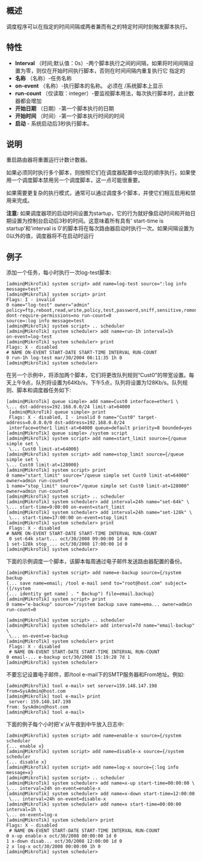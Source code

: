 ## 概述

调度程序可以在指定的时间间隔或两者兼而有之的特定时间时刻触发脚本执行。

## 特性

 -  **Interval** （时间;默认值：0s）-两个脚本执行之间的间隔，如果将时间间隔设置为零，则仅在开始时间执行脚本，否则在时间间隔内重复执行它 指定的
 -  **名称** （名称）-任务名称
 -  **on-event** （名称）-执行脚本的名称。 必须在 /系统脚本上显示
 -  **run-count** （仅读取：integer）-要监视脚本用法，每次执行脚本时，此计数器都会增加
 -  **开始日期** （日期）-第一个脚本执行的日期
 -  **开始时间** （时间）-第一个脚本执行时间的时间
 -  **启动**  - 系统启动后3秒执行脚本。

## 说明

重启路由器将重置运行计数计数器。

如果必须同时执行多个脚本，则按照它们在调度器配置中出现的顺序执行。如果使用一个调度脚本禁用另一个调度脚本，这一点可能很重要。

如果需要更复杂的执行模式，通常可以通过调度多个脚本，并使它们相互启用和禁用来完成。

**注意:** 如果调度器项的启动时间设置为startup，它的行为就好像启动时间和开始日期设置为控制台启动后3秒的时间。这意味着所有具有' start-time is startup'和'interval is 0'的脚本将在每次路由器启动时执行一次。如果间隔设置为0以外的值，调度器将不在启动时运行

  

## 例子

添加一个任务，每小时执行一次log-test脚本:

```shell
[admin@MikroTik] system script> add name=log-test source=":log info message=test"
[admin@MikroTik] system script> print
Flags: I - invalid
0 name="log-test" owner="admin" policy=ftp,reboot,read,write,policy,test,password,sniff,sensitive,romon dont-require-permissions=no run-count=0
source=:log info message=test
[admin@MikroTik] system script> .. scheduler
[admin@MikroTik] system scheduler> add name=run-1h interval=1h
on-event=log-test
[admin@MikroTik] system scheduler> print
Flags: X - disabled
# NAME ON-EVENT START-DATE START-TIME INTERVAL RUN-COUNT
0 run-1h log-test mar/30/2004 06:11:35 1h 0
[admin@MikroTik] system scheduler>
```

  

在另一个示例中，将添加两个脚本，它们将更改队列规则“Cust0”的带宽设置。每天上午9点，队列将设置为64Kb/s，下午5点，队列将设置为128Kb/s。队列规则、脚本和调度器任务如下:

```shell
[admin@MikroTik] queue simple> add name=Cust0 interface=ether1 \
\... dst-address=192.168.0.0/24 limit-at=64000
 [admin@MikroTik] queue simple> print
 Flags: X - disabled, I - invalid 0 name="Cust0" target-address=0.0.0.0/0 dst-address=192.168.0.0/24
 interface=ether1 limit-at=64000 queue=default priority=8 bounded=yes
[admin@MikroTik] queue simple> /system script
[admin@MikroTik] system script> add name=start_limit source={/queue simple set \
 \... Cust0 limit-at=64000}
[admin@MikroTik] system script> add name=stop_limit source={/queue simple set \
\... Cust0 limit-at=128000}
[admin@MikroTik] system script> print
0 name="start_limit" source="/queue simple set Cust0 limit-at=64000"
owner=admin run-count=0
1 name="stop_limit" source="/queue simple set Cust0 limit-at=128000"
owner=admin run-count=0
[admin@MikroTik] system script> .. scheduler
[admin@MikroTik] system scheduler> add interval=24h name="set-64k" \
\... start-time=9:00:00 on-event=start_limit
[admin@MikroTik] system scheduler> add interval=24h name="set-128k" \
 \... start-time=17:00:00 on-event=stop_limit
[admin@MikroTik] system scheduler> print
 Flags: X - disabled
# NAME ON-EVENT START-DATE START-TIME INTERVAL RUN-COUNT
 0 set-64k start... oct/30/2008 09:00:00 1d 0
1 set-128k stop_... oct/30/2008 17:00:00 1d 0
[admin@MikroTik] system scheduler>
```

  

下面的示例调度一个脚本，该脚本每周通过电子邮件发送路由器配置的备份。

```shell
[admin@MikroTik] system script> add name=e-backup source={/system backup
{... save name=email; /tool e-mail send to="root@host.com" subject=([/system
{... identity get name] . " Backup") file=email.backup}
[admin@MikroTik] system script> print
0 name="e-backup" source="/system backup save name=ema... owner=admin run-count=0
 
[admin@MikroTik] system script> .. scheduler
[admin@MikroTik] system scheduler> add interval=7d name="email-backup" \
 \... on-event=e-backup
[admin@MikroTik] system scheduler> print
 Flags: X - disabled
 # NAME ON-EVENT START-DATE START-TIME INTERVAL RUN-COUNT
0 email-... e-backup oct/30/2008 15:19:28 7d 1
[admin@MikroTik] system scheduler>
```

  

不要忘记设置电子邮件，即/tool e-mail下的SMTP服务器和From地址。例如:

```shell
[admin@MikroTik] tool e-mail> set server=159.148.147.198 from=SysAdmin@host.com
[admin@MikroTik] tool e-mail> print
 server: 159.148.147.198
from: SysAdmin@host.com
[admin@MikroTik] tool e-mail>
```

  

下面的例子每个小时把'x'从午夜到中午放入日志中:

```shell
[admin@MikroTik] system script> add name=enable-x source={/system scheduler
{... enable x}
[admin@MikroTik] system script> add name=disable-x source={/system scheduler
{... disable x}
[admin@MikroTik] system script> add name=log-x source={:log info message=x}
[admin@MikroTik] system script> .. scheduler
[admin@MikroTik] system scheduler> add name=x-up start-time=00:00:00 \
\... interval=24h on-event=enable-x
[admin@MikroTik] system scheduler> add name=x-down start-time=12:00:00
 \... interval=24h on-event=disable-x
[admin@MikroTik] system scheduler> add name=x start-time=00:00:00 interval=1h \
\... on-event=log-x
[admin@MikroTik] system scheduler> print
Flags: X - disabled
 # NAME ON-EVENT START-DATE START-TIME INTERVAL RUN-COUNT
0 x-up enable-x oct/30/2008 00:00:00 1d 0
1 x-down disab... oct/30/2008 12:00:00 1d 0
2 x log-x oct/30/2008 00:00:00 1h 0
[admin@MikroTik] system scheduler>
```